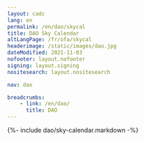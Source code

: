 ```yaml
---
layout: cadc
lang: en
permalink: /en/dao/skycal
title: DAO Sky Calendar
altLangPage: /fr/ofa/skycal
headerimage: /static/images/dao.jpg
dateModified: 2021-11-03
nofooter: layout.nofooter
signing: layout.signing
nositesearch: layout.nositesearch

nav: dao

breadcrumbs:
    - link: /en/dao/
      title: DAO
---
```


{%- include dao/sky-calendar.markdown -%}
